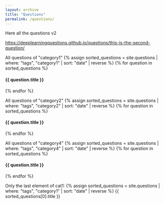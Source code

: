```yaml
---
layout: archive
title: "Questions"
permalink: /questions/
---
```


Here all the questions v2


https://deeplearningquestions.github.io/questions/this-is-the-second-question/

All questions of "category1"
{% assign sorted_questions = site.questions | where: "tags", "category1" | sort: "date" | reverse %}
{% for question in sorted_questions %}
  <h4>{{ question.title }}</h4>
{% endfor %}


All questions of "category2"
{% assign sorted_questions = site.questions | where: "tags", "category2" | sort: "date" | reverse %}
{% for question in sorted_questions %}
  <h4>{{ question.title }}</h4>
{% endfor %}

All questions of "category4"
{% assign sorted_questions = site.questions | where: "tags", "category4" | sort: "date" | reverse %}
{% for question in sorted_questions %}
  <h4>{{ question.title }}</h4>
{% endfor %}

Only the last element of cat1:
{% assign sorted_questions = site.questions | where: "tags", "category1" | sort: "date" | reverse %}
{{ sorted_questions[0].title }}
